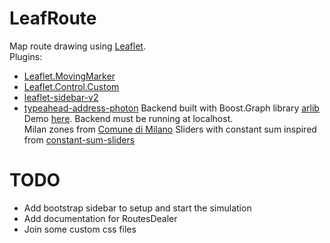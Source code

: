 # LeafRoute
Map route drawing using [Leaflet](https://github.com/Leaflet/Leaflet).  
Plugins:

- [Leaflet.MovingMarker](https://github.com/ewoken/Leaflet.MovingMarker)
- [Leaflet.Control.Custom](https://github.com/yigityuce/Leaflet.Control.Custom)
- [leaflet-sidebar-v2](https://github.com/nickpeihl/leaflet-sidebar-v2)  
- [typeahead-address-photon](https://github.com/komoot/typeahead-address-photon)
Backend built with Boost.Graph library [arlib](https://github.com/leonardoarcari/arlib)  
Demo [here](https://bebora.github.io/LeafRoute/route.html). Backend must be running at localhost.  
Milan zones from [Comune di Milano](https://geoportale.comune.milano.it/ATOM/SIT/Municipi/Municipi_Dataset_1.xml)
Sliders with constant sum inspired from [constant-sum-sliders](https://github.com/jacobsolomon15/constant-sum-sliders)  
# TODO
- Add bootstrap sidebar to setup and start the simulation
- Add documentation for RoutesDealer
- Join some custom css files
